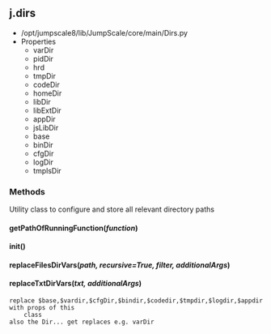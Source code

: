 <!-- toc -->
## j.dirs

- /opt/jumpscale8/lib/JumpScale/core/main/Dirs.py
- Properties
    - varDir
    - pidDir
    - hrd
    - tmpDir
    - codeDir
    - homeDir
    - libDir
    - libExtDir
    - appDir
    - jsLibDir
    - base
    - binDir
    - cfgDir
    - logDir
    - tmplsDir

### Methods

Utility class to configure and store all relevant directory paths

#### getPathOfRunningFunction(*function*) 

#### init() 

#### replaceFilesDirVars(*path, recursive=True, filter, additionalArgs*) 

#### replaceTxtDirVars(*txt, additionalArgs*) 

```
replace $base,$vardir,$cfgDir,$bindir,$codedir,$tmpdir,$logdir,$appdir with props of this
    class
also the Dir... get replaces e.g. varDir

```


